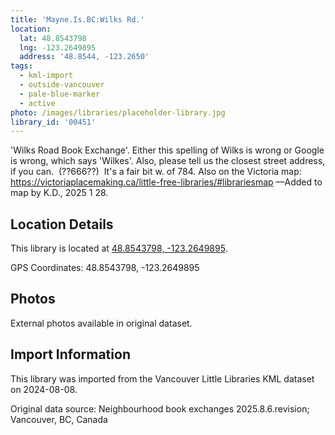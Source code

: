 ```yaml
---
title: 'Mayne.Is.BC:Wilks Rd.'
location:
  lat: 48.8543798
  lng: -123.2649895
  address: '48.8544, -123.2650'
tags:
  - kml-import
  - outside-vancouver
  - pale-blue-marker
  - active
photo: /images/libraries/placeholder-library.jpg
library_id: '00451'
---
```

'Wilks Road Book Exchange'.
Either this spelling of Wilks is wrong or Google is wrong, which says 'Wilkes'.
Also, please tell us the closest street address, if you can.  (??666??)  It's a fair bit w. of 784.
Also on the Victoria map:
https://victoriaplacemaking.ca/little-free-libraries/#librariesmap
—Added to map by K.D., 2025 1 28. 

## Location Details

This library is located at [48.8543798, -123.2649895](https://www.google.com/maps?q=48.8543798,-123.2649895).

GPS Coordinates: 48.8543798, -123.2649895

## Photos

External photos available in original dataset.

## Import Information

This library was imported from the Vancouver Little Libraries KML dataset on 2024-08-08.

Original data source: Neighbourhood book exchanges 2025.8.6.revision; Vancouver, BC, Canada
